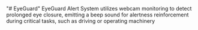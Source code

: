 "# EyeGuard" 
EyeGuard Alert System utilizes webcam monitoring to detect prolonged
eye closure, emitting a beep sound for alertness reinforcement during critical tasks,
such as driving or operating machinery
